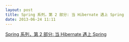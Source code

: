 ```yaml
---
layout: post
title: Spring 系列，第 2 部分: 当 Hibernate 遇上 Spring
date: 2013-06-24 11:11
---
```

[Spring 系列，第 2 部分: 当 Hibernate 遇上 Spring](http://www.ibm.com/developerworks/cn/java/wa-spring2/index.html)